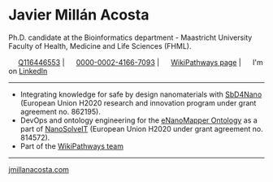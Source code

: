 # Javier Millán Acosta 
Ph.D. candidate at the Bioinformatics department - Maastricht University Faculty of Health, Medicine and Life Sciences (FHML). 

<img src='https://upload.wikimedia.org/wikipedia/commons/thumb/6/66/Wikidata-logo-en.svg/1200px-Wikidata-logo-en.svg.png' width=15/> [Q116446553](https://www.wikidata.org/wiki/Q116446553) | <img src='https://scholia.toolforge.org/static/images/orcid.svg' width=15/> [0000-0002-4166-7093](https://orcid.org/0000-0002-4166-7093) | <img src='https://avatars.githubusercontent.com/u/4193922?s=200&v=4' width=15> [WikiPathways page](https://www.wikipathways.org/authors/Jmillanacosta.html) | <img src='https://upload.wikimedia.org/wikipedia/commons/thumb/c/ca/LinkedIn_logo_initials.png/640px-LinkedIn_logo_initials.png' width=15> I'm on [LinkedIn](https://www.linkedin.com/in/javier-millanacosta/)

_____________


- Integrating knowledge for safe by design nanomaterials with [SbD4Nano](https://www.sbd4nano.eu/) (European Union H2020 research and innovation program under grant agreement no. 862195).
- DevOps and ontology engineering for the [eNanoMapper Ontology](https://github.com/enanomapper/ontologies) as a part of [NanoSolveIT](https://nanosolveit.eu/) (European Union H2020 under grant agreement no. 814572).
- Part of the [WikiPathways team](https://www.wikipathways.org/team.html)

______________

[jmillanacosta.com](https://www.jmillanacosta.com)

